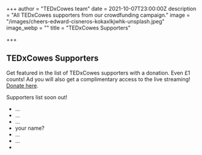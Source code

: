+++
author = "TEDxCowes team"
date = 2021-10-07T23:00:00Z
description = "All TEDxCowes supporters from our crowdfunding campaign."
image = "/images/cheers-edward-cisneros-kokaxlkjwhk-unsplash.jpeg"
image_webp = ""
title = "TEDxCowes Supporters"

+++
## TEDxCowes Supporters

Get featured in the list of TEDxCowes supporters with a donation. Even £1 counts! Ad you will also get a complimentary access to the live streaming! [Donate here](https://chuffed.org/project/tedxcowes/).

Supporters list soon out!

* ...
* ...
* ...
* your name?
* ...
* ...
* 